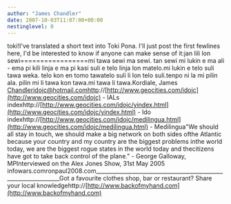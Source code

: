 ```yaml
---
author: "James Chandler"
date: 2007-10-03T11:07:00+00:00
nestinglevel: 0
---
```

toki!I've translated a short text into Toki Pona. I'll just post the first fewlines here, I'd be interested to know if anyone can make sense of it:jan lili lon sewi=================mi tawa sewi ma sewi. tan sewi mi lukin e ma ali - ema pi kili linja e ma pi kasi suli e telo linja lon matelo.mi lukin e telo suli tawa weka. telo kon en tomo tawatelo suli li lon telo suli.tenpo ni la mi pilin ala. pilin mi li tawa kon tawa.mi tawa li tawa.Kordiale, James [Chandleridojc@hotmail.comhttp](mailto://Chandleridojc@hotmail.comhttp)://[http://www.geocities.com/idojc](http://www.geocities.com/idojc) - IALs indexhttp://[http://www.geocities.com/idojc/yindex.html](http://www.geocities.com/idojc/yindex.html) - Ido indexhttp://[http://www.geocities.com/idojc/medilingua.html](http://www.geocities.com/idojc/medilingua.html) - Medilingua"We should all stay in touch, we should make a big network on both sides ofthe Atlantic because your country and my country are the biggest problems inthe world today, we are the biggest rogue states in the world today and thecitizens have got to take back control of the plane." - George Galloway, MPInterviewed on the Alex Jones Show, 31st May 2005 infowars.comronpaul2008.com\_\_\_\_\_\_\_\_\_\_\_\_\_\_\_\_\_\_\_\_\_\_\_\_\_\_\_\_\_\_\_\_\_\_\_\_\_\_\_\_\_\_\_\_\_\_\_\_\_\_\_\_\_\_\_\_\_\_\_\_\_\_\_\_\_Got a favourite clothes shop, bar or restaurant? Share your local knowledgehttp://[http://www.backofmyhand.com](http://www.backofmyhand.com)